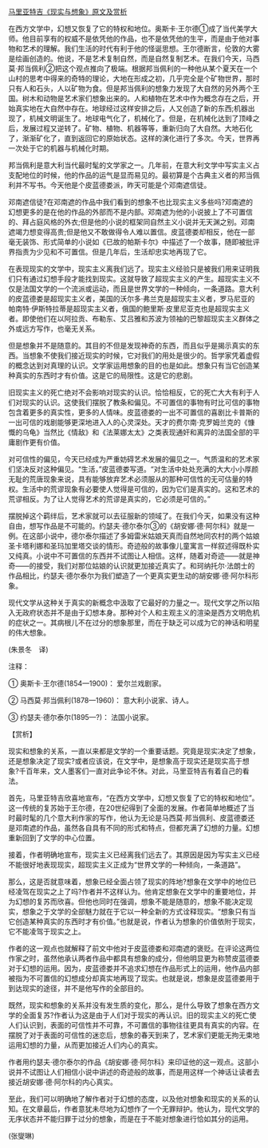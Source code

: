 [马里亚特吉《现实与想象》原文及赏析](https://www.vrrw.net/wx/12295.html)

在西方文学中，幻想又恢复了它的特权和地位。奥斯卡·王尔德①成了当代美学大师。他目前享有的权威不是依凭他的作品，也不是依凭他的生平，而是由于他对事物和艺术的理解。我们生活的时代有利于他的怪诞思想。王尔德断言，伦敦的大雾是绘画创造的。他说，不是艺术复制自然，而是自然复制艺术。在我们今天，马西莫·邦当佩利②把这个观点推向了极端。根据邦当佩利的一种他从某个夏天在一个山村的思考中得来的奇特的理论，大地在形成之初，几乎完全是个矿物世界，那时只有人和石头，人以矿物为食。但是邦当佩利的想象力发现了大自然的另外两个王国。树木和动物是艺术家们想象出来的。人和植物在艺术中作为概念存在之后，开始真实地在大自然中存在。地球经过这样安排之后，人又创造了新的东西;机器出现了，机械文明诞生了。地球电气化了，机械化了。但是，在机械化达到了顶峰之后，发展过程又逆转了。矿物、植物、机器等等，重新归向了大自然。大地石化了，渐渐矿化了，直到返回它的原始状态。这样的演化进行了多次。今天，世界再一次处于它的机器与机械化时期。

邦当佩利是意大利当代最时髦的文学家之一。几年前，在意大利文学中写实主义占支配地位的时候，他的作品的运气是显而易见的。最初算是个古典主义者的邦当佩利并不写书。今天他是个皮蓝德娄派，昨天可能是个邓南遮信徒。



邓南遮信徒?在邓南遮的作品中我们看到的想象不也比现实主义多些吗?邓南遮的幻想更多的是在他的作品的外部而不是内部。邓南遮为他的小说披上了不可置信的、拜占庭风格的外衣;但是他的小说的框架同自然主义小说并无天渊之别。邓南遮竭力想变得高贵;但是他又不敢做得令人难以置信。皮蓝德娄却相反，他在一部毫无装饰、形式简单的小说如《已故的帕斯卡尔》中描述了一个故事，随即被批评界指责为少见和不可置信。但是几年后，生活却忠实地再现了它。

在表现现实的文学中，现实主义离我们远了。现实主义经验只是被我们用来证明我们只有通过幻想手段才能找到现实。这就导致了超现实主义的产生。超现实主义不仅是法国文学的一个流派或运动，而且是世界文学的一种倾向，一条道路。意大利的皮蓝德娄是超现实主义者，美国的沃尔多·弗兰克是超现实主义者，罗马尼亚的帕南特·伊斯特拉蒂是超现实主义者，俄国的鲍里斯·皮里尼亚克也是超现实主义者。即使他们在以阿拉贡、布勒东、艾吕雅和苏波为领袖的巴黎超现实主义群体之外或远方写作，也毫无关系。

但是想象并不是随意的。其目的不但是发现神奇的东西，而且似乎是揭示真实的东西。当想象不使我们接近现实的时候，它对我们的用处是很少的。哲学家凭着虚假的概念达到对真理的认识。文学家运用想象的目的也是如此。想象只有当它创造某种真实的东西时才有价值。这是它的局限性。这是它的悲剧。

旧现实主义的死亡绝对不会影响对现实的认识。恰恰相反，它的死亡大大有利于人们对现实的认识。这使我们摆脱了教条和偏见。不可置信的事物有时比可信的事物包含着更多的真实性，更多的人情味。皮蓝德娄的一出不可置信的喜剧比卡普斯的一出可信的戏剧能够更深地进入人的心灵深处。天才的费尔南·克罗姆兰克的《慷慨的乌龟》当然比《情敌》和《法莱娜太太》之类表现通奸和离异的法国全部的平庸剧作更有价值。

对可信性的偏见，今天已经成为严重妨碍艺术发展的偏见之一。气质温和的艺术家们坚决反对这种偏见。“生活，”皮蓝德娄写道。“对生活中处处充满的大大小小厚颜无耻的荒唐现象来说，具有能够放弃艺术必须服从的那种可信性的无可估量的特权。生活中的荒谬现象有必要使人觉得是可信的，因为它们是真实的。这和艺术的荒谬相反。为了让人觉得艺术的荒谬是真实的，它必须是可信的。”

摆脱掉这个羁绊后，艺术家就可以去征服新的领域了。在我们今天，如果没有这种自由，想写作品是不可能的。约瑟夫·德尔泰尔③的《胡安娜·德·阿尔科》就是一例。在这部小说中，德尔泰尔描述了多姆雷米姑娘天真而自然地同农村的两个姑娘圣卡塔利娜和圣玛加里塔交谈的情形。奇迹般的故事像儿童寓言一样叙述得既朴实又纯真。小说中不可置信的东西并不试图让人相信。这样，随着对奇迹——就是神奇——的接受，我们对那位姑娘的认识就更加接近真实了。和珂纳托尔·法朗士的作品相比，约瑟夫·德尔泰尔为我们塑造了一个更真实更生动的胡安娜·德·阿尔科形象。

现代文学从这种关于真实的新概念中汲取了它最好的力量之一。现代文学之所以陷入无政府状态并不是由于幻想本身。那种对个人和主观主义的渲染是西方文明危机的症状之一。其病根儿不在过分的想象那里，而在于缺乏可以成为它的神话和明星的伟大想象。

(朱景冬　译)

注释：

① 奥斯卡·王尔德(1854—1900)： 爱尔兰戏剧家。

② 马西莫·邦当佩利(1878—1960)： 意大利小说家、诗人。

③ 约瑟夫·德尔泰尔(1895—?)： 法国小说家。

【赏析】

现实和想象的关系，一直以来都是文学的一个重要话题。究竟是现实决定了想象，还是想象决定了现实?或者应该说，在文学中，是想象高于现实还是现实高于想象?千百年来，文人墨客们一直对此争论不休。对此，马里亚特吉有着自己的看法。

首先，马里亚特吉欣喜地宣布，“在西方文学中，幻想又恢复了它的特权和地位”。这一传统的复苏始于王尔德，在20世纪得到了全面的发展。作者简单地概述了当时最时髦的几个意大利作家的写作，他认为无论是马西莫·邦当佩利、皮蓝德娄还是邓南遮的作品，虽然各自具有不同的形式和特点，但都充满了幻想的力量。幻想重新回到了文学的中心位置。

接着，作者明确地宣布，现实主义已经离我们远去了。其原因是因为写实主义已经不能很好地表现现实，超现实主义正成为“世界文学的一种倾向，一条道路”。

那么，这是否就意味着，想象已经全面占领了现实的阵地?想象在文学中的地位已经凌驾在现实之上了吗?作者并不这样认为。他肯定想象在文学中的重要地位，并为幻想的复苏而欣喜。但他也同时在强调，想象不能是随意的，想象不能决定现实，想象之于文学的全部魅力就在于它以一种全新的方式诠释现实。“想象只有当它创造某种真实的东西时才有价值。”也就是说，作者认为想象的价值依附于现实，它不能凌驾于现实之上。

作者的这一观点也就解释了前文中他对于皮蓝德娄和邓南遮的褒贬。在评论这两位作家之时，虽然他承认两者作品中都具有想象的成分，但他明显更为称赞皮蓝德娄对于幻想的运用。因为，皮蓝德娄并不追求幻想在作品形式上的运用，他作品内部被指为不可置信的幻想成分却真实地再现了现实。也就是说，想象是皮蓝德娄用于到达现实的途径，并不是他写作的全部目的。

既然，现实和想象的关系并没有发生质的变化，那么，是什么导致了想象在西方文学的全面复苏?作者认为这是由于人们对于现实的再认识。旧的现实主义的死亡使人们认识到，表面的可信性并不可靠，不可置信的事物往往更具有真实的内容。在摆脱了对于表面的可信性的迷恋后，想象的春天到来了，艺术家们更能无拘无束地运用幻想的力量，从而更加接近人们内心的真实。

作者用约瑟夫·德尔泰尔的作品《胡安娜·德·阿尔科》来印证他的这一观点。这部小说并不试图让人们相信小说中讲述的奇迹般的故事，而是用这样一个神话让读者去接近胡安娜·德·阿尔科的内心真实。

至此，我们可以明确地了解作者对于幻想的态度，以及他对想象和现实的关系的认知。在文章最后，作者意犹未尽地为幻想作了一个无罪辩护。他认为，现代文学的无序状态并不能归罪于过分的想象，而是在于不能对想象进行恰如其分的运用。

(张燮琳)

